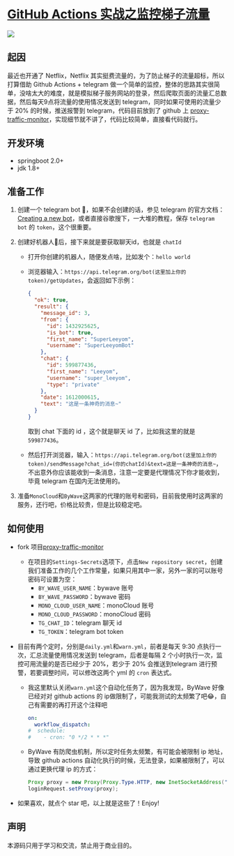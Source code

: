 # [GitHub Actions 实战之监控梯子流量](https://github.com/superleeyom/blog/issues/19)

![](https://raw.githubusercontent.com/superleeyom/blog/main/img/20210131124723.png)

## 起因

最近也开通了 Netflix，Netflix 其实挺费流量的，为了防止梯子的流量超标，所以打算借助 Github Actions + telegram 做一个简单的监控，整体的思路其实很简单，没啥太大的难度，就是模拟梯子服务网站的登录，然后爬取页面的流量汇总数据，然后每天9点将流量的使用情况发送到 telegram，同时如果可使用的流量少于 20% 的时候，推送报警到 telegram，代码目前放到了 github 上 [proxy-traffic-monitor](https://github.com/superleeyom/proxy-traffic-monitor)，实现细节就不讲了，代码比较简单，直接看代码就行。

## 开发环境

- springboot 2.0+
- jdk 1.8+

## 准备工作

1. 创建一个 telegram bot 🤖，如果不会创建的话，参见 telegram 的官方文档：[Creating a new bot](https://core.telegram.org/bots#6-botfather)，或者直接谷歌搜下，一大堆的教程，保存 `telegram bot` 的 `token`，这个很重要。

2. 创建好机器人🤖后，接下来就是要获取聊天id，也就是 `chatId`

    - 打开你创建的机器人，随便发点啥，比如发个：`hello world`

    - 浏览器输入：`https://api.telegram.org/bot(这里加上你的token)/getUpdates`，会返回如下示例：

      ```json
      {
        "ok": true,
        "result": {
          "message_id": 3,
          "from": {
            "id": 1432925625,
            "is_bot": true,
            "first_name": "SuperLeeyom",
            "username": "SuperLeeyomBot"
          },
          "chat": {
            "id": 599877436,
            "first_name": "Leeyom",
            "username": "super_leeyom",
            "type": "private"
          },
          "date": 1612000615,
          "text": "这是一条神奇的消息~"
        }
      }
      ```

      取到 chat 下面的 id ，这个就是聊天 id 了，比如我这里的就是 `599877436`。

    - 然后打开浏览器，输入：`https://api.telegram.org/bot(这里加上你的token)/sendMessage?chat_id=(你的chatId)&text=这是一条神奇的消息~`，不出意外你应该能收到一条消息，注意一定要是代理情况下你才能收到，毕竟 telegram 在国内无法使用的。

3. 准备`MonoCloud`和`ByWave`这两家的代理的账号和密码，目前我使用时这两家的服务，还行吧，价格比较贵，但是比较稳定吧。

## 如何使用

- fork 项目[proxy-traffic-monitor](https://github.com/superleeyom/proxy-traffic-monitor)

  - 在项目的`Settings-Secrets`选项下，点击`New repository secret`，创建我们准备工作的几个工作常量，如果只用其中一家，另外一家的可以账号密码可设置为空：
     - `BY_WAVE_USER_NAME`：bywave 账号
     - `BY_WAVE_PASSWORD`：bywave 密码
     - `MONO_CLOUD_USER_NAME`：monoCloud 账号
     - `MONO_CLOUD_PASSWORD`：monoCloud 密码
     - `TG_CHAT_ID`：telegram 聊天 id
     - `TG_TOKEN`：telegram bot token

- 目前有两个定时，分别是`daily.yml`和`warn.yml`，前者是每天 9:30 点执行一次，汇总流量使用情况发送到 telegram，后者是每隔 2 个小时执行一次，监控可用流量的是否已经少于 20%，若少于 20% 会推送到telegram 进行预警，若要调整时间，可以修改这两个 yml 的 `cron` 表达式。

  - 我这里默认关闭`warn.yml`这个自动化任务了，因为我发现，ByWave 好像已经对对 github actions 的 ip做限制了，可能我测试的太频繁了吧😂，自己有需要的再打开这个注释吧

     ```yml
     on:
       workflow_dispatch:
     #  schedule:
     #    - cron: "0 */2 * * *"
     ```

  - ByWave 有防爬虫机制，所以定时任务太频繁，有可能会被限制 ip 地址，导致 github actions 自动化执行的时候，无法登录，如果被限制了，可以通过更换代理 ip 的方式：

     ```java
     Proxy proxy = new Proxy(Proxy.Type.HTTP, new InetSocketAddress("xxx.xxx.xxx.xxx", 80));
     loginRequest.setProxy(proxy);
     ```

- 如果喜欢，就点个 star 吧，以上就是这些了！Enjoy!

## 声明

本源码只用于学习和交流，禁止用于商业目的。